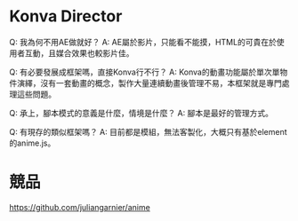 # Konva Director

Q: 我為何不用AE做就好？
A: AE屬於影片，只能看不能摸，HTML的可貴在於使用者互動，且媒合效果也較影片佳。

Q: 有必要發展成框架嗎，直接Konva行不行？
A: Konva的動畫功能屬於單次單物件演繹，沒有一套動畫的概念，製作大量連續動畫後管理不易，本框架就是專門處理這些問題。

Q: 承上，腳本模式的意義是什麼，情境是什麼？
A: 腳本是最好的管理方式。

Q: 有現存的類似框架嗎？
A: 目前都是模組，無法客製化，大概只有基於element的anime.js。

# 競品
https://github.com/juliangarnier/anime
